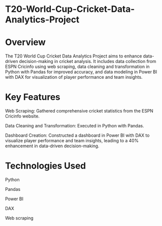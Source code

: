 # T20-World-Cup-Cricket-Data-Analytics-Project

# Overview
The T20 World Cup Cricket Data Analytics Project aims to enhance data-driven decision-making in cricket analysis. It includes data collection from ESPN Cricinfo using web scraping, data cleaning and transformation in Python with Pandas for improved accuracy, and data modeling in Power BI with DAX for visualization of player performance and team insights.

# Key Features
Web Scraping: Gathered comprehensive cricket statistics from the ESPN Cricinfo website.

Data Cleaning and Transformation: Executed in Python with Pandas.

Dashboard Creation: Constructed a dashboard in Power BI with DAX to visualize player performance and team insights, leading to a 40% enhancement in data-driven decision-making.

# Technologies Used
Python

Pandas

Power BI

DAX

Web scraping
